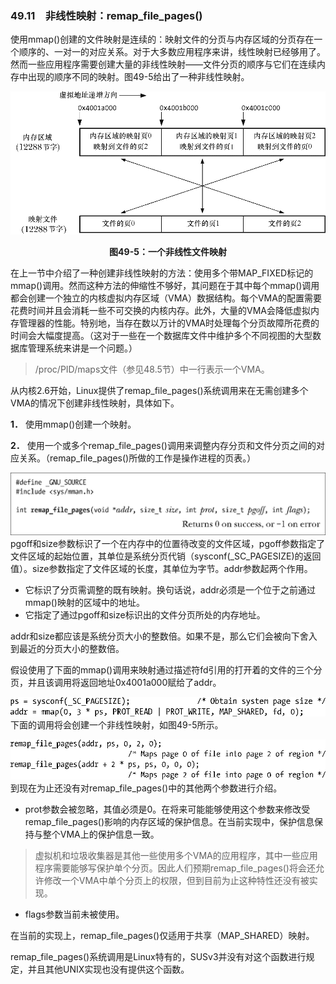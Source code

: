 ### 49.11　非线性映射：remap_file_pages()

使用mmap()创建的文件映射是连续的：映射文件的分页与内存区域的分页存在一个顺序的、一对一的对应关系。对于大多数应用程序来讲，线性映射已经够用了。然而一些应用程序需要创建大量的非线性映射——文件分页的顺序与它们在连续内存中出现的顺序不同的映射。图49-5给出了一种非线性映射。

![1303.png](../images/1303.png)
<center class="my_markdown"><b class="my_markdown">图49-5：一个非线性文件映射</b></center>

在上一节中介绍了一种创建非线性映射的方法：使用多个带MAP_FIXED标记的mmap()调用。然而这种方法的伸缩性不够好，其问题在于其中每个mmap()调用都会创建一个独立的内核虚拟内存区域（VMA）数据结构。每个VMA的配置需要花费时间并且会消耗一些不可交换的内核内存。此外，大量的VMA会降低虚拟内存管理器的性能。特别地，当存在数以万计的VMA时处理每个分页故障所花费的时间会大幅度提高。（这对于一些在一个数据库文件中维护多个不同视图的大型数据库管理系统来讲是一个问题。）

> /proc/PID/maps文件（参见48.5节）中一行表示一个VMA。

从内核2.6开始，Linux提供了remap_file_pages()系统调用来在无需创建多个VMA的情况下创建非线性映射，具体如下。

**1．** 使用mmap()创建一个映射。

**2．** 使用一个或多个remap_file_pages()调用来调整内存分页和文件分页之间的对应关系。（remap_file_pages()所做的工作是操作进程的页表。）



![1304.png](../images/1304.png)
pgoff和size参数标识了一个在内存中的位置待改变的文件区域，pgoff参数指定了文件区域的起始位置，其单位是系统分页代销（sysconf(_SC_PAGESIZE)的返回值）。size参数指定了文件区域的长度，其单位为字节。addr参数起两个作用。

+ 它标识了分页需调整的既有映射。换句话说，addr必须是一个位于之前通过mmap()映射的区域中的地址。
+ 它指定了通过pgoff和size标识出的文件分页所处的内存地址。

addr和size都应该是系统分页大小的整数倍。如果不是，那么它们会被向下舍入到最近的分页大小的整数倍。

假设使用了下面的mmap()调用来映射通过描述符fd引用的打开着的文件的三个分页，并且该调用将返回地址0x4001a000赋给了addr。



![1305.png](../images/1305.png)
下面的调用将会创建一个非线性映射，如图49-5所示。



![1306.png](../images/1306.png)
到现在为止还没有对remap_file_pages()中的其他两个参数进行介绍。

+ prot参数会被忽略，其值必须是0。在将来可能能够使用这个参数来修改受remap_file_pages()影响的内存区域的保护信息。在当前实现中，保护信息保持与整个VMA上的保护信息一致。

> 虚拟机和垃圾收集器是其他一些使用多个VMA的应用程序，其中一些应用程序需要能够写保护单个分页。因此人们预期remap_file_pages()将会还允许修改一个VMA中单个分页上的权限，但到目前为止这种特性还没有被实现。

+ flags参数当前未被使用。

在当前的实现上，remap_file_pages()仅适用于共享（MAP_SHARED）映射。

remap_file_pages()系统调用是Linux特有的，SUSv3并没有对这个函数进行规定，并且其他UNIX实现也没有提供这个函数。

